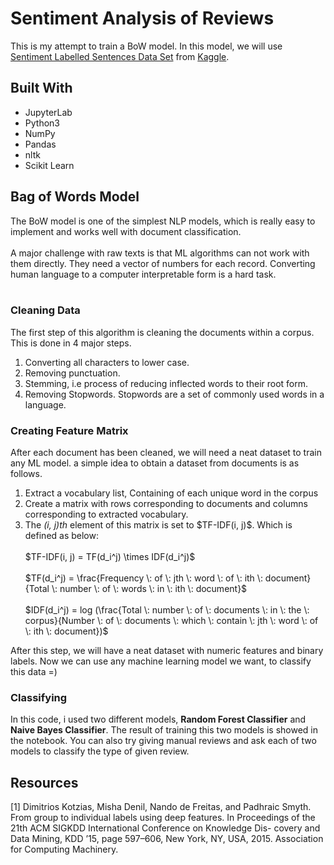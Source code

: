 <h1> Sentiment Analysis of Reviews </h1>

This is my attempt to train a BoW model. In this model, we will use <a href="https://www.kaggle.com/marklvl/sentiment-labelled-sentences-data-set">Sentiment Labelled Sentences Data Set</a>
from <a href="https://www.kaggle.com/">Kaggle</a>.
<br>

<h2> Built With </h2>
<ul>
  <li> JupyterLab </li>
  <li> Python3 </li>
  <li> NumPy </li>
  <li> Pandas </li>
  <li> nltk </li>
  <li> Scikit Learn </li>
</ul>

<h2> Bag of Words Model </h2>

The BoW model is one of the simplest NLP models, which is really easy to implement and works well with document classification.
<br>
<br>
A major challenge with raw texts is that ML algorithms can not work with them directly. They need a vector of numbers for each record. Converting human language to a computer interpretable form is a hard task.
<br>
<br>
<h3> Cleaning Data </h3>
The first step of this algorithm is cleaning the documents within a corpus. This is done in 4 major steps.
<ol>
  <li> Converting all characters to lower case. </li>
  <li> Removing punctuation.</li>
  <li> Stemming, i.e process of reducing inflected words to their root form. </li>
  <li> Removing <emph>Stopwords</emph>. Stopwords are a set of commonly used words in a language. </li>
</ol>

<h3> Creating Feature Matrix </h3>
After each document has been cleaned, we will need a neat dataset to train any ML model. a simple idea to obtain a dataset from documents is as follows.
<ol>
  <li> Extract a vocabulary list, Containing of each unique word in the corpus </li>
  <li> Create a matrix with rows corresponding to documents and columns corresponding to extracted vocabulary.</li>
  <li> The <i>(i, j)th</i> element of this matrix is set to $TF-IDF(i, j)$. Which is defined as below:</li>
  <br>
  $TF-IDF(i, j) = TF(d_i^j) \times IDF(d_i^j)$
  <br>
  <br>
  $TF(d_i^j) = \frac{Frequency \: of \: jth \: word \: of \: ith \: document}{Total \: number \: of \: words \: in \: ith \: document}$
  <br>
  <br>
  $IDF(d_i^j) = log (\frac{Total \: number \: of \: documents \: in \: the \: corpus}{Number \: of \: documents \: which \: contain \: jth \: word \: of \: ith \: document})$
  
  </ol>
 After this step, we will have a neat dataset with numeric features and binary labels. Now we can use any machine learning model we want, to classify this data =)

<h3> Classifying </h3>
  In this code, i used two different models, <b>Random Forest Classifier</b> and <b>Naive Bayes Classifier</b>. The result of training this two models is showed in the notebook. You can also try giving manual reviews and ask each of two models to classify the type of given review.


<h2> Resources </h2>
[1] Dimitrios Kotzias, Misha Denil, Nando de Freitas, and Padhraic Smyth.
From group to individual labels using deep features. In Proceedings of
the 21th ACM SIGKDD International Conference on Knowledge Dis-
covery and Data Mining, KDD ’15, page 597–606, New York, NY, USA,
2015. Association for Computing Machinery.
